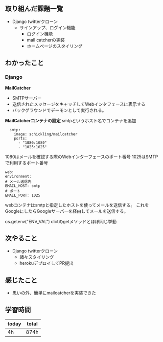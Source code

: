 ## 取り組んだ課題一覧
- Django twitterクローン
	- サインアップ、ログイン機能
		- ログイン機能
		- mail catcherの実装
		- ホームページのスタイリング
## わかったこと
### Django
**MailCatcher**
 - SMTPサーバー
- 送信されたメッセージをキャッチしてWebインタフェースに表示する
- バックグラウンドでデーモンとして実行される。

**MailCatcherコンテナの設定**
smtpというホスト名でコンテナを追加
```
  smtp:  
    image: schickling/mailcatcher  
    ports:  
      - "1080:1080"  
      - "1025:1025"
```
1080はメールを確認する際のWebインターフェースのポート番号
1025はSMTPで利用するポート番号

```
web:  
environment:  
# メール送信先
EMAIL_HOST: smtp
# ポート
EMAIL_PORT: 1025
```
webコンテナはsmtpと指定したホストを使ってメールを送信する。
これをGoogleにしたらGoogleサーバーを経由してメールを送信する。

os.getenv("ENV_VAL")
dictのgetメソッドとほぼ同じ挙動

## 次やること
- Django twitterクローン
	- 諸々スタイリング
	- herokuデプロイしてPR提出
## 感じたこと
- 思いの外、簡単にmailcatcherを実装できた
## 学習時間

| today | total |
| ----- | ----- |
| 4h    | 874h  |
